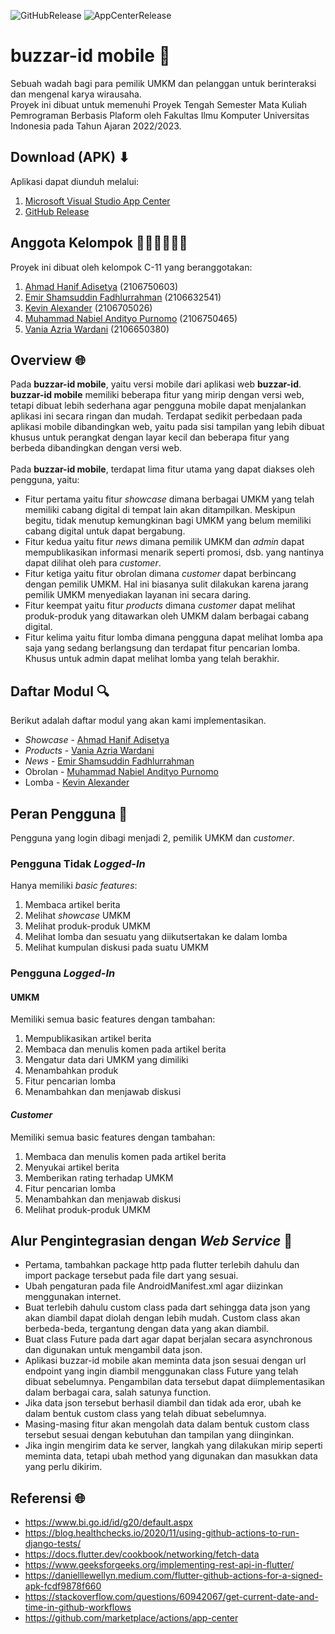 ![GitHubRelease](https://github.com/PBP22-23-C-11/buzzar-id-mobile/actions/workflows/release-github.yaml/badge.svg)
![AppCenterRelease](https://github.com/PBP22-23-C-11/buzzar-id-mobile/actions/workflows/release-appcenter.yaml/badge.svg)

# buzzar-id mobile 🐝
Sebuah wadah bagi para pemilik UMKM dan pelanggan untuk berinteraksi dan mengenal karya wirausaha.<br> 
Proyek ini dibuat untuk memenuhi Proyek Tengah Semester Mata Kuliah Pemrograman Berbasis Plaform oleh Fakultas Ilmu Komputer Universitas Indonesia pada Tahun Ajaran 2022/2023.

## Download (APK) ⬇
Aplikasi dapat diunduh melalui:
1. [Microsoft Visual Studio App Center](https://install.appcenter.ms/users/emyr298/apps/buzzar-id-mobile/distribution_groups/release)
2. [GitHub Release](https://github.com/PBP22-23-C-11/buzzar-id-mobile/releases)

## Anggota Kelompok 🙋🏻‍♂️🙋🏻‍♀️
Proyek ini dibuat oleh kelompok C-11 yang beranggotakan:
1. [Ahmad Hanif Adisetya](https://github.com/ahmadhanif3) (2106750603)
2. [Emir Shamsuddin Fadhlurrahman](https://github.com/Emyr298) (2106632541)
3. [Kevin Alexander](https://github.com/kevin-alex-12) (2106705026)
4. [Muhammad Nabiel Andityo Purnomo](https://github.com/mnabielap) (2106750465)
5. [Vania Azria Wardani](https://github.com/vaniaazr) (2106650380)

## Overview 🌐
Pada **buzzar-id mobile**, yaitu versi mobile dari aplikasi web **buzzar-id**. **buzzar-id mobile** memiliki beberapa fitur yang mirip dengan versi web, tetapi dibuat lebih sederhana agar pengguna mobile dapat menjalankan aplikasi ini secara ringan dan mudah. Terdapat sedikit perbedaan pada aplikasi mobile dibandingkan web, yaitu pada sisi tampilan yang lebih dibuat khusus untuk perangkat dengan layar kecil dan beberapa fitur yang berbeda dibandingkan dengan versi web.
<br><br>
Pada **buzzar-id mobile**, terdapat lima fitur utama yang dapat diakses oleh pengguna, yaitu:
- Fitur pertama yaitu fitur _showcase_ dimana berbagai UMKM yang telah memiliki cabang digital di tempat lain akan ditampilkan. Meskipun begitu, tidak menutup kemungkinan bagi UMKM yang belum memiliki cabang digital untuk dapat bergabung.
- Fitur kedua yaitu fitur _news_ dimana pemilik UMKM dan _admin_ dapat mempublikasikan informasi menarik seperti promosi, dsb. yang nantinya dapat dilihat oleh para _customer_.
- Fitur ketiga yaitu fitur obrolan dimana _customer_ dapat berbincang dengan pemilik UMKM. Hal ini biasanya sulit dilakukan karena jarang pemilik UMKM menyediakan layanan ini secara daring.
- Fitur keempat yaitu fitur _products_ dimana _customer_ dapat melihat produk-produk yang ditawarkan oleh UMKM dalam berbagai cabang digital.
- Fitur kelima yaitu fitur lomba dimana pengguna dapat melihat lomba apa saja yang sedang berlangsung dan terdapat fitur pencarian lomba. Khusus untuk admin dapat melihat lomba yang telah berakhir.

## Daftar Modul 🔍
Berikut adalah daftar modul yang akan kami implementasikan.
- _Showcase_ - [Ahmad Hanif Adisetya](https://github.com/ahmadhanif3)
- _Products_ - [Vania Azria Wardani](https://github.com/vaniaazr)
- _News_ - [Emir Shamsuddin Fadhlurrahman](https://github.com/Emyr298)
- Obrolan - [Muhammad Nabiel Andityo Purnomo](https://github.com/mnabielap)
- Lomba - [Kevin Alexander](https://github.com/kevin-alex-12)

## Peran Pengguna 👥
Pengguna yang login dibagi menjadi 2, pemilik UMKM dan _customer_.

### **Pengguna Tidak _Logged-In_**<br>    
Hanya memiliki _basic features_:
1) Membaca artikel berita
2) Melihat _showcase_ UMKM
3) Melihat produk-produk UMKM
4) Melihat lomba dan sesuatu yang diikutsertakan ke dalam lomba
5) Melihat kumpulan diskusi pada suatu UMKM

### **Pengguna _Logged-In_**<br>
#### **UMKM**<br>
Memiliki semua basic features dengan tambahan:
1) Mempublikasikan artikel berita
2) Membaca dan menulis komen pada artikel berita
3) Mengatur data dari UMKM yang dimiliki
4) Menambahkan produk
5) Fitur pencarian lomba
6) Menambahkan dan menjawab diskusi

#### **_Customer_**<br>
Memiliki semua basic features dengan tambahan:
1) Membaca dan menulis komen pada artikel berita
2) Menyukai artikel berita
3) Memberikan rating terhadap UMKM
4) Fitur pencarian lomba
5) Menambahkan dan menjawab diskusi
6) Melihat produk-produk UMKM

## Alur Pengintegrasian dengan _Web Service_ 📡
- Pertama, tambahkan package http pada flutter terlebih dahulu dan import package tersebut pada file dart yang sesuai.
- Ubah pengaturan pada file AndroidManifest.xml agar diizinkan menggunakan internet.
- Buat terlebih dahulu custom class pada dart sehingga data json yang akan diambil dapat diolah dengan lebih mudah. Custom class akan berbeda-beda, tergantung dengan data yang akan diambil.
- Buat class Future pada dart agar dapat berjalan secara asynchronous dan digunakan untuk mengambil data json.
- Aplikasi buzzar-id mobile akan meminta data json sesuai dengan url endpoint yang ingin diambil menggunakan class Future yang telah dibuat sebelumnya. Pengambilan data tersebut dapat diimplementasikan dalam berbagai cara, salah satunya function.
- Jika data json tersebut berhasil diambil dan tidak ada eror, ubah ke dalam bentuk custom class yang telah dibuat sebelumnya.
- Masing-masing fitur akan mengolah data dalam bentuk custom class tersebut sesuai dengan kebutuhan dan tampilan yang diinginkan.
- Jika ingin mengirim data ke server, langkah yang dilakukan mirip seperti meminta data, tetapi ubah method yang digunakan dan masukkan data yang perlu dikirim.

## Referensi 🌐
- https://www.bi.go.id/id/g20/default.aspx
- https://blog.healthchecks.io/2020/11/using-github-actions-to-run-django-tests/
- https://docs.flutter.dev/cookbook/networking/fetch-data
- https://www.geeksforgeeks.org/implementing-rest-api-in-flutter/
- https://danielllewellyn.medium.com/flutter-github-actions-for-a-signed-apk-fcdf9878f660
- https://stackoverflow.com/questions/60942067/get-current-date-and-time-in-github-workflows
- https://github.com/marketplace/actions/app-center